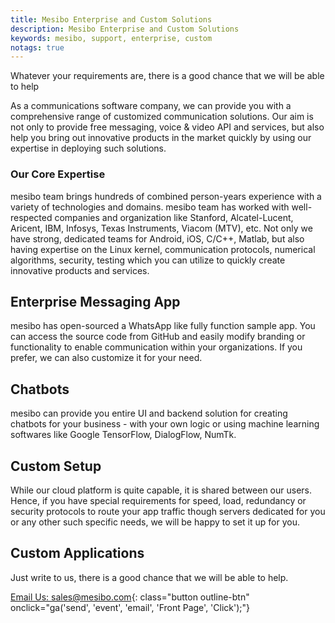 ```yaml
---
title: Mesibo Enterprise and Custom Solutions
description: Mesibo Enterprise and Custom Solutions
keywords: mesibo, support, enterprise, custom
notags: true
---
```


Whatever your requirements are, there is a good chance that we will be able to help

As a communications software company, we can provide you with a comprehensive range of customized communication solutions. Our aim is not only to provide free messaging, voice &amp; video API and services, but also help you bring out innovative products in the market quickly by using our expertise in deploying such solutions.

### Our Core Expertise

mesibo team brings hundreds of combined person-years experience with a variety of technologies and domains. mesibo team has worked with well-respected companies and organization like Stanford, Alcatel-Lucent, Aricent, IBM, Infosys, Texas Instruments, Viacom (MTV), etc. Not only we have strong, dedicated teams for Android, iOS, C/C++, Matlab, but also having expertise on the Linux kernel, communication protocols,  numerical algorithms, security, testing which you can utilize to quickly create innovative products and services.

## Enterprise Messaging App

mesibo has open-sourced a WhatsApp like fully function sample app. You can access the source code from GitHub and easily modify branding or functionality to enable communication within your organizations. If you prefer, we can also customize it for your need.

## Chatbots

mesibo can provide you entire UI and backend solution for creating chatbots for your business - with your own logic or using machine learning softwares like Google TensorFlow, DialogFlow, NumTk.

## Custom Setup

While our cloud platform is quite capable, it is shared between our users. Hence, if you have special requirements for speed, load, redundancy or security protocols to route your app traffic though servers dedicated for you or any other such specific needs, we will be happy to set it up for you.

## Custom Applications

Just write to us, there is a good chance that we will be able to help.

[Email Us: sales@mesibo.com](mailto:sales@mesibo.com){: class="button outline-btn" onclick="ga('send', 'event', 'email', 'Front Page', 'Click');"}

